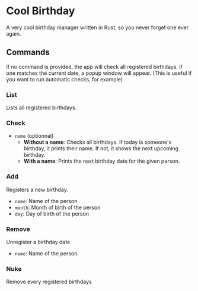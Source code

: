 # Cool Birthday

A very cool birthday manager written in Rust, so you never forget one ever again.

## Commands
If no command is provided, the app will check all registered birthdays.
If one matches the current date, a popup window will appear.
(This is useful if you want to run automatic checks, for example)
### List
Lists all registered birthdays.
### Check
- `name` (optionnal)
  - **Without a name**:
Checks all birthdays.
If today is someone's birthday, it prints their name.
If not, it shows the next upcoming birthday.
  - **With a name**:
Prints the next birthday date for the given person.
### Add
Registers a new birthday.
- `name`: Name of the person
- `month`: Month of birth of the person
- `day`: Day of birth of the person
### Remove
Unregister a birthday date
- `name`: Name of the person
### Nuke
Remove every registered birthdays
